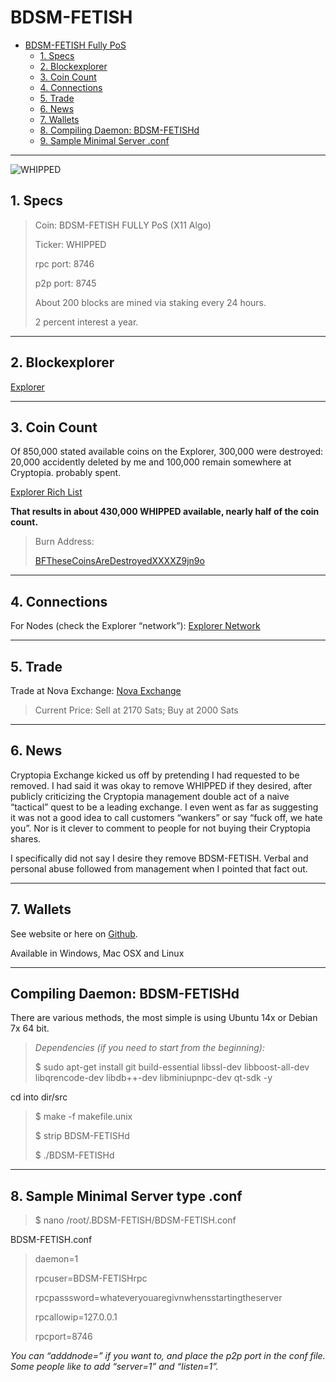 

<link rel="stylesheet" href="https://stackedit.io/res-min/themes/base.css" />

</head>
<body><div class="container"><h1 id="bdsm-fetish">BDSM-FETISH </h1>

<p><div class="toc">
<ul>
<li><a href="#bdsm-fetish">BDSM-FETISH Fully PoS </a><ul>
<li><a href="#1-specs">1. Specs</a></li>
<li><a href="#2-blockexplorer">2. Blockexplorer</a></li>
<li><a href="#3-coin-count">3. Coin Count</a></li>
<li><a href="#4-connections">4. Connections</a></li>
<li><a href="#5-trade">5. Trade</a></li>
<li><a href="#6-news">6. News</a></li>
<li><a href="#7-wallets">7. Wallets</a></li>
<li><a href="#8-compiling-daemon-bdsm-fetishd">8. Compiling Daemon: BDSM-FETISHd</a></li>
<li><a href="#9-sample-minimal-server-conf">9. Sample Minimal Server .conf</a></li>
</ul>
</li>
</ul>
</div>
</p>

<hr>

<p><img src="https://cdn.pbrd.co/images/MxL0DyaUg.png" alt="WHIPPED" title=""></p>

<h2 id="1-specs">1. Specs</h2>

<blockquote>
  <p>Coin: BDSM-FETISH FULLY PoS (X11 Algo)</p>
  
  <p>Ticker: WHIPPED</p>
  
  <p>rpc port: 8746</p>
  
  <p>p2p port: 8745</p>
  
  <p>About 200 blocks are mined via staking every 24 hours.</p>
  
  <p>2 percent interest a year.</p>
</blockquote>

<hr>

<h2 id="2-blockexplorer">2. Blockexplorer</h2>

<p><a href="http://explorer.bdsm-fetish.net:3001">Explorer</a></p>

<hr>

<h2 id="3-coin-count">3. Coin Count</h2>

<p>Of 850,000 stated available coins on the Explorer, 300,000 were destroyed: 20,000 accidently deleted by me and 100,000 remain somewhere at Cryptopia. probably spent.</p>

<p><a href="http://explorer.bdsm-fetish.net:3001/richlist">Explorer Rich List</a></p>

<p><strong>That results in about 430,000 WHIPPED available, nearly half of the coin count.</strong></p>

<blockquote>
  <p>Burn Address:</p>
  
  <p><a href="http://explorer.bdsm-fetish.net:3001/address/BFTheseCoinsAreDestroyedXXXXZ9jn9o">BFTheseCoinsAreDestroyedXXXXZ9jn9o</a></p>
</blockquote>

<hr>

<h2 id="4-connections">4. Connections</h2>

<p>For Nodes (check the Explorer “network”): <a href="http://explorer.bdsm-fetish.net:3001/network">Explorer Network</a></p>

<hr>

<h2 id="5-trade">5. Trade</h2>

<p>Trade at Nova Exchange: <a href="https://novaexchange.com/market/BTC_WHIPD/">Nova Exchange</a></p>

<blockquote>
  <p>Current Price: Sell at 2170 Sats; Buy at 2000 Sats</p>
</blockquote>

<hr>

<h2 id="6-news">6. News</h2>

<p>Cryptopia Exchange kicked us off by pretending I had requested to be removed. I had said it was okay to remove WHIPPED if they desired, after publicly criticizing the Cryptopia management double act of a naive “tactical” quest to be a leading exchange. I even went as far as suggesting it was not a good idea to call customers “wankers” or say “fuck off, we hate you”. Nor is it clever to comment to people for not buying their Cryptopia shares.</p>

<p>I specifically did not say I desire they remove BDSM-FETISH. Verbal and personal abuse followed from management when I pointed that fact out.</p>

<hr>

<h2 id="7-wallets">7. Wallets</h2>

<p>See website or here on <a href="https://github.com/bdsmc/Windows-Mac-OSX-Wallets">Github</a>.</p>

<p>Available in Windows, Mac OSX and Linux</p>

<hr>

<h2 id="8-compiling-daemon-bdsm-fetishd">Compiling Daemon: BDSM-FETISHd</h2>

<p>There are various methods, the most simple is using Ubuntu 14x or Debian 7x 64 bit.</p>

<blockquote>
  <p><em>Dependencies (if you need to start from the beginning):</em></p>
  
  <p>$ sudo apt-get install git build-essential libssl-dev libboost-all-dev libqrencode-dev libdb++-dev libminiupnpc-dev qt-sdk -y</p>
</blockquote>

<p>cd into dir/src</p>

<blockquote>
  <p>$  make -f makefile.unix</p>
  
  <p>$  strip BDSM-FETISHd</p>
  
  <p>$  ./BDSM-FETISHd</p>
</blockquote>

<hr>



<h2 id="9-sample-minimal-server-conf">8. Sample Minimal Server type .conf</h2>

<blockquote>
  <p>$  nano /root/.BDSM-FETISH/BDSM-FETISH.conf</p>
</blockquote>

<p>BDSM-FETISH.conf</p>

<blockquote>
  <p>daemon=1</p>
  
  <p>rpcuser=BDSM-FETISHrpc</p>
  
  <p>rpcpasssword=whateveryouaregivnwhensstartingtheserver</p>
  
  <p>rpcallowip=127.0.0.1</p>
  
  <p>rpcport=8746</p>
</blockquote>

<p><em>You can “adddnode=” if you want to, and place the p2p port in the conf file. Some people like to add “server=1” and “listen=1”.</em></p></div></body>
</html>

